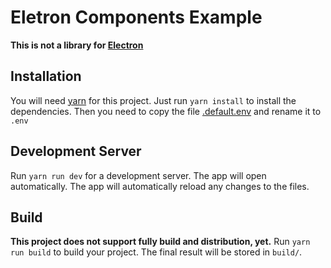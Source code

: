 # Eletron Components Example

**This is not a library for [Electron](https://www.electronjs.org/)**

## Installation

You will need [yarn](https://yarnpkg.com/) for this project. Just run `yarn install` to install the dependencies.
Then you need to copy the file [.default.env](.default.env) and rename it to `.env`

## Development Server

Run `yarn run dev` for a development server. The app will open automatically. The app will automatically reload any changes to the files.

## Build

**This project does not support fully build and distribution, yet.**
Run `yarn run build` to build your project. The final result will be stored in `build/`.
